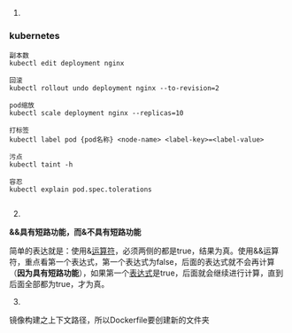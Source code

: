 1. 

### kubernetes

```
副本数
kubectl edit deployment nginx

回滚
kubectl rollout undo deployment nginx --to-revision=2

pod缩放
kubectl scale deployment nginx --replicas=10

打标签
kubectl label pod {pod名称} <node-name> <label-key>=<label-value>

污点
kubectl taint -h

容忍
kubectl explain pod.spec.tolerations


```

2. 

**&&具有短路功能，而&不具有短路功能**

简单的表达就是：使用&[运算符](https://so.csdn.net/so/search?q=运算符&spm=1001.2101.3001.7020)，必须两侧的都是true，结果为真。使用&&运算符，重点看第一个表达式，第一个表达式为false，后面的表达式就不会再计算（**因为具有短路功能**），如果第一个[表达式](https://so.csdn.net/so/search?q=表达式&spm=1001.2101.3001.7020)是true，后面就会继续进行计算，直到后面全部都为true，才为真。

3. 

镜像构建之上下文路径，所以Dockerfile要创建新的文件夹
